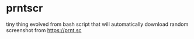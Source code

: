 # prntscr
tiny thing evolved from bash script that will automatically download random screenshot from https://prnt.sc